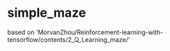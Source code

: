 # simple_maze
based on 'MorvanZhou/Reinforcement-learning-with-tensorflow/contents/2_Q_Learning_maze/'
